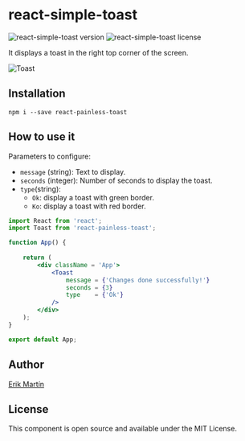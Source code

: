 # react-simple-toast

![react-simple-toast version](https://img.shields.io/npm/v/react-painless-toast)
![react-simple-toast license](https://img.shields.io/npm/l/react-painless-toast)

It displays a toast in the right top corner of the screen.

![Toast](https://media0.giphy.com/media/QZUPpcqD0Ud3BvpPn5/giphy.gif)

## Installation

`npm i --save react-painless-toast`


## How to use it

Parameters to configure:

- `message` (string): Text to display.
- `seconds` (integer): Number of seconds to display the toast.
- `type`(string): 
    - `Ok`: display a toast with green border.
    - `Ko`: display a toast with red border. 


```jsx
import React from 'react';
import Toast from 'react-painless-toast';

function App() {
    
    return (
        <div className = 'App'>
            <Toast 
                message = {'Changes done successfully!'} 
                seconds = {3} 
                type    = {'Ok'}
            />
        </div>
    );
}

export default App;
```

## Author

[Erik Martín](https://erikmartinjordan.com)

## License

This component is open source and available under the MIT License.